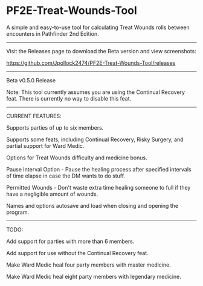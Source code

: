 # PF2E-Treat-Wounds-Tool
A simple and easy-to-use tool for calculating Treat Wounds rolls between encounters in Pathfinder 2nd Edition.

-------------------------------------------------------------------------------------

Visit the Releases page to download the Beta version and view screenshots:

https://github.com/Jpollock2474/PF2E-Treat-Wounds-Tool/releases

-------------------------------------------------------------------------------------

Beta v0.5.0 Release

Note: This tool currently assumes you are using the Continual Recovery feat. There is currently
no way to disable this feat.

-------------------------------------------------------------------------------------

CURRENT FEATURES:


Supports parties of up to six members.

Supports some feats, including Continual Recovery, Risky Surgery, and partial support for Ward Medic.

Options for Treat Wounds difficulty and medicine bonus.

Pause Interval Option - Pause the healing process after specified intervals of time elapse in case the DM wants to do stuff.

Permitted Wounds - Don't waste extra time healing someone to full if they have a negligible amount of wounds.

Names and options autosave and load when closing and opening the program.

-------------------------------------------------------------------------------------

TODO:

Add support for parties with more than 6 members.

Add support for use without the Continual Recovery feat.

Make Ward Medic heal four party members with master medicine.

Make Ward Medic heal eight party members with legendary medicine.
